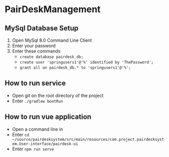 # PairDeskManagement
## MySql Database Setup
1. Open MySql 8.0 Command Line Client
2. Enter your password
3. Enter these commands
    - `create database pairdesk_db;`
    - `create user 'springusers1'@'%' identified by 'ThePassword';`
    - `grant all on pairdesk_db.* to 'springusers1'@'%';`
## How to run service
- Open git on the root directory of the project
- Enter `./gradlew bootRun`
## How to run vue application
- Open a command line in 
- Enter `cd ~/source/pairdesksystem/src/main/resources/com.project.pairdesksystem.User-interface/pairdesk-ui` 
- Enter `npm run serve`
